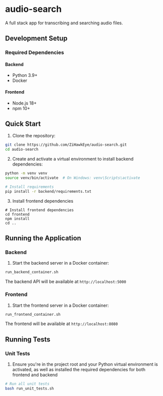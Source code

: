 # audio-search

A full stack app for transcribing and searching audio files.

## Development Setup

### Required Dependencies

#### Backend
- Python 3.9+
- Docker

#### Frontend
- Node.js 18+
- npm 10+

## Quick Start

1. Clone the repository:
```bash
git clone https://github.com/ZiHawkEye/audio-search.git
cd audio-search
```

2. Create and activate a virtual environment to install backend dependencies:
```bash
python -m venv venv
source venv/bin/activate  # On Windows: venv\Scripts\activate

# Install requirements
pip install -r backend/requirements.txt
```

3. Install frontend dependencies
```
# Install frontend dependencies
cd frontend
npm install
cd ..
```

## Running the Application

### Backend

1. Start the backend server in a Docker container:
```bash
run_backend_container.sh
```

The backend API will be available at `http://localhost:5000`

### Frontend

1. Start the frontend server in a Docker container:
```bash
run_frontend_container.sh
```

The frontend will be available at `http://localhost:8080`

## Running Tests

### Unit Tests

1. Ensure you're in the project root and your Python virtual environment is activated, as well as installed the required dependencies for both frontend and backend
```bash
# Run all unit tests
bash run_unit_tests.sh
```